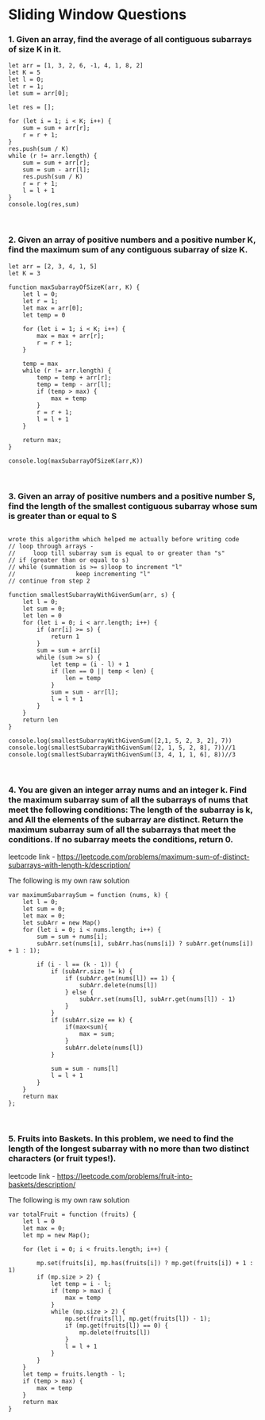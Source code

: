 # Sliding Window Questions

### 1. Given an array, find the average of all contiguous subarrays of size K in it.
   
```
let arr = [1, 3, 2, 6, -1, 4, 1, 8, 2]
let K = 5
let l = 0;
let r = 1;
let sum = arr[0];

let res = [];

for (let i = 1; i < K; i++) {
    sum = sum + arr[r];
    r = r + 1;
}
res.push(sum / K)
while (r != arr.length) {
    sum = sum + arr[r];
    sum = sum - arr[l];
    res.push(sum / K)
    r = r + 1;
    l = l + 1
}
console.log(res,sum)
```
<br>

### 2. Given an array of positive numbers and a positive number K, find the maximum sum of any contiguous subarray of size K.

```
let arr = [2, 3, 4, 1, 5]
let K = 3

function maxSubarrayOfSizeK(arr, K) {
    let l = 0;
    let r = 1;
    let max = arr[0];
    let temp = 0

    for (let i = 1; i < K; i++) {
        max = max + arr[r];
        r = r + 1;
    }

    temp = max
    while (r != arr.length) {
        temp = temp + arr[r];
        temp = temp - arr[l];
        if (temp > max) {
            max = temp
        }
        r = r + 1;
        l = l + 1
    }

    return max;
}

console.log(maxSubarrayOfSizeK(arr,K))
```
<br>

### 3. Given an array of positive numbers and a positive number S, find the length of the smallest contiguous subarray whose sum is greater than or equal to S
```

wrote this algorithm which helped me actually before writing code
// loop through arrays -
//     loop till subarray sum is equal to or greater than "s"
// if (greater than or equal to s)
// while (summation is >= s)loop to increment "l"
//                 keep incrementing "l"
// continue from step 2

function smallestSubarrayWithGivenSum(arr, s) {
    let l = 0;
    let sum = 0;
    let len = 0
    for (let i = 0; i < arr.length; i++) {
        if (arr[i] >= s) {
            return 1
        }
        sum = sum + arr[i]
        while (sum >= s) {
            let temp = (i - l) + 1
            if (len == 0 || temp < len) {
                len = temp
            }
            sum = sum - arr[l];
            l = l + 1
        }
    }
    return len
}

console.log(smallestSubarrayWithGivenSum([2,1, 5, 2, 3, 2], 7))
console.log(smallestSubarrayWithGivenSum([2, 1, 5, 2, 8], 7))//1
console.log(smallestSubarrayWithGivenSum([3, 4, 1, 1, 6], 8))//3
```

<br>

### 4. You are given an integer array nums and an integer k. Find the maximum subarray sum of all the subarrays of nums that meet the following conditions: The length of the subarray is k, and All the elements of the subarray are distinct. Return the maximum subarray sum of all the subarrays that meet the conditions. If no subarray meets the conditions, return 0.

leetcode link - https://leetcode.com/problems/maximum-sum-of-distinct-subarrays-with-length-k/description/

The following is my own raw solution
```
var maximumSubarraySum = function (nums, k) {
    let l = 0;
    let sum = 0;
    let max = 0;
    let subArr = new Map()
    for (let i = 0; i < nums.length; i++) {
        sum = sum + nums[i];
        subArr.set(nums[i], subArr.has(nums[i]) ? subArr.get(nums[i]) + 1 : 1);

        if (i - l == (k - 1)) {
            if (subArr.size != k) {
                if (subArr.get(nums[l]) == 1) {
                    subArr.delete(nums[l])
                } else {
                    subArr.set(nums[l], subArr.get(nums[l]) - 1)
                }
            }
            if (subArr.size == k) {
                if(max<sum){
                    max = sum;
                }
                subArr.delete(nums[l])
            }

            sum = sum - nums[l]
            l = l + 1
        }
    }
    return max
};
```
<br>

### 5. Fruits into Baskets. In this problem, we need to find the length of the longest subarray with no more than two distinct characters (or fruit types!).

leetcode link - https://leetcode.com/problems/fruit-into-baskets/description/

The following is my own raw solution

```
var totalFruit = function (fruits) {
    let l = 0
    let max = 0;
    let mp = new Map();

    for (let i = 0; i < fruits.length; i++) {

        mp.set(fruits[i], mp.has(fruits[i]) ? mp.get(fruits[i]) + 1 : 1)
        if (mp.size > 2) {
            let temp = i - l;
            if (temp > max) {
                max = temp
            }
            while (mp.size > 2) {
                mp.set(fruits[l], mp.get(fruits[l]) - 1);
                if (mp.get(fruits[l]) == 0) {
                    mp.delete(fruits[l])
                }
                l = l + 1
            }
        }
    }
    let temp = fruits.length - l;
    if (temp > max) {
        max = temp
    }
    return max
}
```




